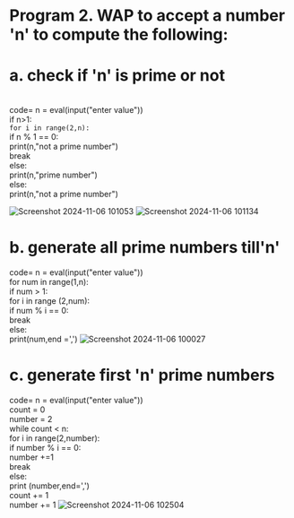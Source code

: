 # Program 2. WAP to accept a number 'n' to compute the following:
# a. check if 'n' is prime or not
<br>
code= n = eval(input("enter value"))
<br>
if n>1:
<br

    for i in range(2,n):
  <br>
        if n % 1 == 0:
        <br>
            print(n,"not a prime number")
            <br>
            break
            <br>
    else:
    <br>
        print(n,"prime number")
        <br>
else:
<br>
    print(n,"not a prime number")
    
![Screenshot 2024-11-06 101053](https://github.com/user-attachments/assets/4e7ee977-3bf7-4ed2-b904-61f0282fcf47)
![Screenshot 2024-11-06 101134](https://github.com/user-attachments/assets/f2688e93-7c50-46af-8906-bd02c8a89080)

# b. generate all prime numbers till'n'
code= n = eval(input("enter value"))
<br>
for num in range(1,n):
<br>
    if num > 1:
    <br>
        for i in range (2,num):
        <br>
            if num % i == 0:
            <br>
                break
                <br>
            else:
            <br>
                print(num,end =',')
![Screenshot 2024-11-06 100027](https://github.com/user-attachments/assets/ee1b70e6-6cea-430c-be6e-f50179d47906)

# c. generate first 'n' prime numbers
code= n = eval(input("enter value"))
<br>
count = 0
<br>
number = 2
<br>
while count < n:
<br>
    for i in range(2,number):
    <br>
        if number % i == 0:
        <br>
            number +=1 
            <br>
            break
            <br>
    else:
    <br>
        print (number,end=',')
        <br>
        count += 1
        <br>
        number += 1
![Screenshot 2024-11-06 102504](https://github.com/user-attachments/assets/8002c88b-2698-4760-a485-46ce72be7548)



